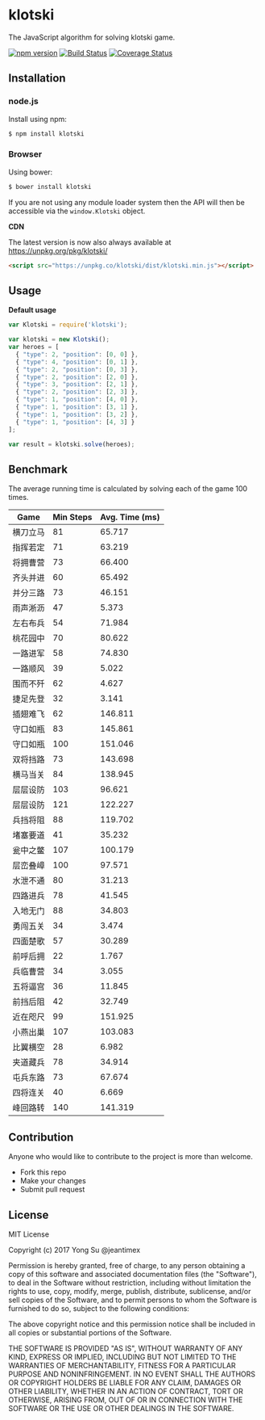 # klotski

The JavaScript algorithm for solving klotski game.

[![npm version](https://badge.fury.io/js/klotski.svg)](https://badge.fury.io/js/klotski)
[![Build Status](https://travis-ci.org/jeantimex/klotski.svg?branch=master)](https://travis-ci.org/jeantimex/klotski)
[![Coverage Status](https://coveralls.io/repos/github/jeantimex/klotski/badge.svg?branch=master)](https://coveralls.io/github/jeantimex/klotski?branch=master)

## Installation

### node.js

Install using npm:

```bash
$ npm install klotski
```

### Browser

Using bower:

```bash
$ bower install klotski
```

If you are not using any module loader system then the API will then be accessible via the `window.Klotski` object.

**CDN**

The latest version is now also always available at https://unpkg.org/pkg/klotski/

```html
<script src="https://unpkg.co/klotski/dist/klotski.min.js"></script>
```

## Usage

**Default usage**

```javascript
var Klotski = require('klotski');

var klotski = new Klotski();
var heroes = [
  { "type": 2, "position": [0, 0] },
  { "type": 4, "position": [0, 1] },
  { "type": 2, "position": [0, 3] },
  { "type": 2, "position": [2, 0] },
  { "type": 3, "position": [2, 1] },
  { "type": 2, "position": [2, 3] },
  { "type": 1, "position": [4, 0] },
  { "type": 1, "position": [3, 1] },
  { "type": 1, "position": [3, 2] },
  { "type": 1, "position": [4, 3] }
];

var result = klotski.solve(heroes);
```

## Benchmark

The average running time is calculated by solving each of the game 100 times.

| Game  | Min Steps | Avg. Time (ms) |
| ----- | --------- | -------------- |
| 横刀立马 | 81 | 65.717 |
| 指挥若定 | 71 | 63.219 |
| 将拥曹营 | 73 | 66.400 |
| 齐头并进 | 60 | 65.492 |
| 并分三路 | 73 | 46.151 |
| 雨声淅沥 | 47 | 5.373 |
| 左右布兵 | 54 | 71.984 |
| 桃花园中 | 70 | 80.622 |
| 一路进军 | 58 | 74.830 |
| 一路顺风 | 39 | 5.022 |
| 围而不歼 | 62 | 4.627 |
| 捷足先登 | 32 | 3.141 |
| 插翅难飞 | 62 | 146.811 |
| 守口如瓶 | 83 | 145.861 |
| 守口如瓶 | 100 | 151.046 |
| 双将挡路 | 73 | 143.698 |
| 横马当关 | 84 | 138.945 |
| 层层设防 | 103 | 96.621 |
| 层层设防 | 121 | 122.227 |
| 兵挡将阻 | 88 | 119.702 |
| 堵塞要道 | 41 | 35.232 |
| 瓮中之鳖 | 107 | 100.179 |
| 层峦叠嶂 | 100 | 97.571 |
| 水泄不通 | 80 | 31.213 |
| 四路进兵 | 78 | 41.545 |
| 入地无门 | 88 | 34.803 |
| 勇闯五关 | 34 | 3.474 |
| 四面楚歌 | 57 | 30.289 |
| 前呼后拥 | 22 | 1.767 |
| 兵临曹营 | 34 | 3.055 |
| 五将逼宫 | 36 | 11.845 |
| 前挡后阻 | 42 | 32.749 |
| 近在咫尺 | 99 | 151.925 |
| 小燕出巢 | 107 | 103.083 |
| 比翼横空 | 28 | 6.982 |
| 夹道藏兵 | 78 | 34.914 |
| 屯兵东路 | 73 | 67.674 |
| 四将连关 | 40 | 6.669 |
| 峰回路转 | 140 | 141.319 |

## Contribution

Anyone who would like to contribute to the project is more than welcome.

* Fork this repo
* Make your changes
* Submit pull request

## License ##

MIT License

Copyright (c) 2017 Yong Su @jeantimex

Permission is hereby granted, free of charge, to any person obtaining a copy
of this software and associated documentation files (the "Software"), to deal
in the Software without restriction, including without limitation the rights
to use, copy, modify, merge, publish, distribute, sublicense, and/or sell
copies of the Software, and to permit persons to whom the Software is
furnished to do so, subject to the following conditions:

The above copyright notice and this permission notice shall be included in all
copies or substantial portions of the Software.

THE SOFTWARE IS PROVIDED "AS IS", WITHOUT WARRANTY OF ANY KIND, EXPRESS OR
IMPLIED, INCLUDING BUT NOT LIMITED TO THE WARRANTIES OF MERCHANTABILITY,
FITNESS FOR A PARTICULAR PURPOSE AND NONINFRINGEMENT. IN NO EVENT SHALL THE
AUTHORS OR COPYRIGHT HOLDERS BE LIABLE FOR ANY CLAIM, DAMAGES OR OTHER
LIABILITY, WHETHER IN AN ACTION OF CONTRACT, TORT OR OTHERWISE, ARISING FROM,
OUT OF OR IN CONNECTION WITH THE SOFTWARE OR THE USE OR OTHER DEALINGS IN THE
SOFTWARE.
